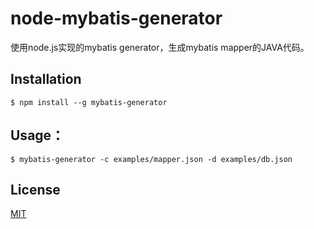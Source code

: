 # node-mybatis-generator

使用node.js实现的mybatis generator，生成mybatis mapper的JAVA代码。

## Installation

```shell
$ npm install --g mybatis-generator
```

## Usage：

```shell
$ mybatis-generator -c examples/mapper.json -d examples/db.json
```

## License

  [MIT](./LICENSE)
